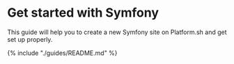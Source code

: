 # Get started with Symfony

This guide will help you to create a new Symfony site on Platform.sh and get set up properly.

{% include "./guides/README.md" %}